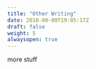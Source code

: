 ```yaml
---
title: "Other Writing"
date: 2010-00-00T19:05:17Z
draft: false
weight: 5
alwaysopen: true
---
```


more stuff


